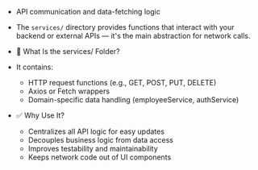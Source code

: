 - API communication and data-fetching logic

- The `services/` directory provides functions that interact with your backend or external APIs — it's the main abstraction for network calls.

- 🧩 What Is the services/ Folder?
- It contains:

  - HTTP request functions (e.g., GET, POST, PUT, DELETE)
  - Axios or Fetch wrappers
  - Domain-specific data handling (employeeService, authService)

- ✅ Why Use It?
  - Centralizes all API logic for easy updates
  - Decouples business logic from data access
  - Improves testability and maintainability
  - Keeps network code out of UI components
